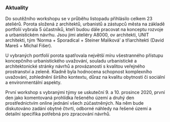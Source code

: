 
### Aktuality

Do soutěžního workshopu se v průběhu listopadu přihlásilo celkem 23 ateliérů.
Porota složená z architektů, urbanistů a zástupců města na základě portfolií vybrala 5 účastníků,
kteří budou dále pracovat na konceptu rozvoje a urbanistickém návrhu.
Jsou jimi ateliéry A8000, ov architekti, UNIT architekti, tým ‘Norma + Sporadical + Steiner Malíková’ a třiarchitekti (David Mareš + Michal Fišer).

U vybraných portfolií porota spatřovala největší míru všestranného přístupu koncepčního urbanistického uvažování, souladu urbanistické a architektonické stránky návrhů a provázanosti s kvalitou veřejného prostranství a zeleně.
Kladně byla hodnocena schopnost komplexního uvažování, zohlednění širšího kontextu, důraz na kvalitu obytnosti či sociální a environmentální aspekty.

První workshop s vybranými týmy se uskuteční 9. a 10. prosince 2020,
první den jako komentovaná prohlídka řešeného území
a druhý den prostřednictvím online jednání všech zúčastněných.
Na něm bude diskutováno zadání obytné čtvrti, odborné náhledy na řešené území a detailní specifika potřebná pro zpracování návrhů.
